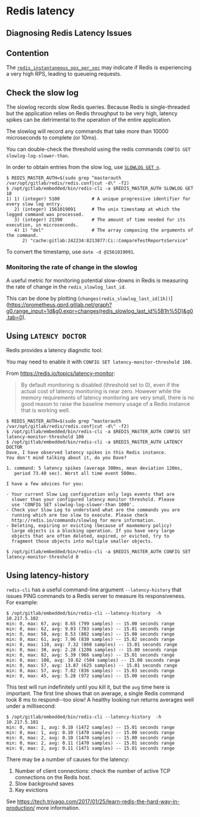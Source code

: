 # Redis latency

## Diagnosing Redis Latency Issues

## Contention

The [`redis_instantaneous_ops_per_sec`](https://prometheus.gprd.gitlab.net/graph?g0.range_input=1h&g0.expr=redis_instantaneous_ops_per_sec&g0.tab=0) may indicate if Redis is experiencing a very high RPS, leading to queueing requests.

## Check the slow log

The slowlog records slow Redis queries. Because Redis is single-threaded but the application relies on Redis throughput to be very high, latency spikes can be detrimental to the operation of the entire application.

The slowlog will record any commands that take more than 10000 microseconds to complete (or 10ms).

You can double-check the threshold using the redis commands `CONFIG GET slowlog-log-slower-than`.

In order to obtain entries from the slow log, use [`SLOWLOG GET n`](https://redis.io/commands/slowlog).

```shell
$ REDIS_MASTER_AUTH=$(sudo grep ^masterauth /var/opt/gitlab/redis/redis.conf|cut -d\" -f2)
$ /opt/gitlab/embedded/bin/redis-cli -a $REDIS_MASTER_AUTH SLOWLOG GET 10
1) 1) (integer) 5100            # A unique progressive identifier for every slow log entry.
   2) (integer) 1561019091      # The unix timestamp at which the logged command was processed.
   3) (integer) 21390           # The amount of time needed for its execution, in microseconds.
   4) 1) "del"                  # The array composing the arguments of the command.
      2) "cache:gitlab:242234:8213877:Ci::CompareTestReportsService"
```

To convert the timestamp, use `date -d @1561019091`.

### Monitoring the rate of change in the slowlog

A useful metric for monitoring potential slow-downs in Redis is measuring the rate of change in the `redis_slowlog_last_id`.

This can be done by plotting (`changes(redis_slowlog_last_id[1h])`](https://prometheus.gprd.gitlab.net/graph?g0.range_input=1d&g0.expr=changes(redis_slowlog_last_id%5B1h%5D)&g0.tab=0).

## Using `LATENCY DOCTOR`

Redis provides a latency diagnotic tool.

You may need to enable it with `CONFIG SET latency-monitor-threshold 100`.

From https://redis.io/topics/latency-monitor:

> By default monitoring is disabled (threshold set to 0), even if the actual cost of latency monitoring is near zero. However while the memory requirements of latency monitoring are very small, there is no good reason to raise the baseline memory usage of a Redis instance that is working well.

```shell
$ REDIS_MASTER_AUTH=$(sudo grep ^masterauth /var/opt/gitlab/redis/redis.conf|cut -d\" -f2)
$ /opt/gitlab/embedded/bin/redis-cli -a $REDIS_MASTER_AUTH CONFIG SET latency-monitor-threshold 100
$ /opt/gitlab/embedded/bin/redis-cli -a $REDIS_MASTER_AUTH LATENCY DOCTOR
Dave, I have observed latency spikes in this Redis instance.
You don't mind talking about it, do you Dave?

1. command: 5 latency spikes (average 300ms, mean deviation 120ms,
   period 73.40 sec). Worst all time event 500ms.

I have a few advices for you:

- Your current Slow Log configuration only logs events that are
  slower than your configured latency monitor threshold. Please
  use 'CONFIG SET slowlog-log-slower-than 1000'.
- Check your Slow Log to understand what are the commands you are
  running which are too slow to execute. Please check
  http://redis.io/commands/slowlog for more information.
- Deleting, expiring or evicting (because of maxmemory policy)
  large objects is a blocking operation. If you have very large
  objects that are often deleted, expired, or evicted, try to
  fragment those objects into multiple smaller objects.

$ /opt/gitlab/embedded/bin/redis-cli -a $REDIS_MASTER_AUTH CONFIG SET latency-monitor-threshold 0
```

## Using latency-history

`redis-cli` has a useful command-line argument `--latency-history` that
issues PING commands to a Redis server to measure its
responsiveness. For example:

```
$ /opt/gitlab/embedded/bin/redis-cli --latency-history  -h 10.217.5.102
min: 0, max: 67, avg: 8.65 (799 samples) -- 15.00 seconds range
min: 0, max: 62, avg: 9.03 (783 samples) -- 15.01 seconds range
min: 0, max: 50, avg: 8.53 (802 samples) -- 15.00 seconds range
min: 0, max: 61, avg: 7.96 (830 samples) -- 15.02 seconds range
min: 0, max: 110, avg: 7.32 (860 samples) -- 15.01 seconds range
min: 0, max: 30, avg: 2.28 (1206 samples) -- 15.00 seconds range
min: 0, max: 82, avg: 5.39 (966 samples) -- 15.01 seconds range
min: 0, max: 108, avg: 19.62 (504 samples) -- 15.00 seconds range
min: 0, max: 57, avg: 13.87 (625 samples) -- 15.01 seconds range
min: 0, max: 57, avg: 7.82 (836 samples) -- 15.03 seconds range
min: 0, max: 45, avg: 5.28 (972 samples) -- 15.00 seconds range
```

This test will run indefinitely until you kill it, but the `avg` time here
is important. The first line shows that on average, a single Redis command
took 8 ms to respond--too slow! A healthy looking run returns averages well
under a millisecond:

```
$ /opt/gitlab/embedded/bin/redis-cli --latency-history  -h  10.217.5.101
min: 0, max: 1, avg: 0.10 (1472 samples) -- 15.01 seconds range
min: 0, max: 1, avg: 0.10 (1470 samples) -- 15.00 seconds range
min: 0, max: 2, avg: 0.10 (1470 samples) -- 15.00 seconds range
min: 0, max: 2, avg: 0.11 (1470 samples) -- 15.01 seconds range
min: 0, max: 2, avg: 0.11 (1471 samples) -- 15.01 seconds range
```

There may be a number of causes for the latency:

1. Number of client connections: check the number of active TCP connections on the Redis host.
2. Slow background saves
3. Key evictions

See https://tech.trivago.com/2017/01/25/learn-redis-the-hard-way-in-production/ more information.